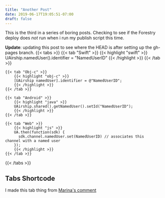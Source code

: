 ```yaml
---
title: "Another Post"
date: 2019-06-17T19:05:51-07:00
draft: false
---
```


This is the third in a series of boring posts. Checking to see if the Forestry deploy does *not* run when i run my publish script this time.

**Update**: updating this post to see where the HEAD is after setting up the gh-pages branch.
{{< tabs >}}
    {{< tab "Swift" >}}
        {{< highlight "swift" >}}
        UAirship.namedUser().identifier = "NamedUserID"
        {{< /highlight >}}
    {{< /tab >}}

    {{< tab "Obj-c" >}}
        {{< highlight "obj-c" >}}
        [UAirship namedUser].identifier = @"NamedUserID";
        {{< /highlight >}}
    {{< /tab >}}

    {{< tab "Android" >}}
        {{< highlight "java" >}}
        UAirship.shared().getNamedUser().setId("NamedUserID");
        {{< /highlight >}}
    {{< /tab >}}

    {{< tab "Web" >}}
        {{< highlight "js" >}}
        UA.then(function(sdk) {
          sdk.channel.namedUser.set(NamedUserID) // associates this channel with a named user
        });
        {{< /highlight >}}
    {{< /tab >}}

{{< /tabs >}}

## Tabs Shortcode

I made this tab thing from [Marina's comment](https://discourse.gohugo.io/t/code-tabs-widget/975/7)

